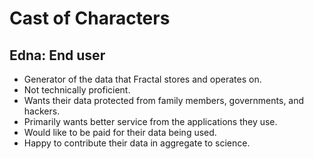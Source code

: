 # Cast of Characters

## Edna: End user

- Generator of the data that Fractal stores and operates on.
- Not technically proficient.
- Wants their data protected from family members, governments, and hackers.
- Primarily wants better service from the applications they use.
- Would like to be paid for their data being used.
- Happy to contribute their data in aggregate to science.
